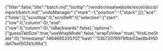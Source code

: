 {"filter":false,"title":"batch.md","tooltip":"/vendor/maatwebsite/excel/docs/import/batch.md","undoManager":{"mark":-1,"position":-1,"stack":[]},"ace":{"folds":[],"scrolltop":0,"scrollleft":0,"selection":{"start":{"row":0,"column":0},"end":{"row":0,"column":0},"isBackwards":false},"options":{"guessTabSize":true,"useWrapMode":false,"wrapToView":true},"firstLineState":0},"timestamp":1464665335707,"hash":"53b72076979fbb03ae8b4f60daf7eef502b1c66a"}